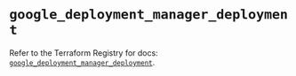 # `google_deployment_manager_deployment`

Refer to the Terraform Registry for docs: [`google_deployment_manager_deployment`](https://registry.terraform.io/providers/hashicorp/google/5.32.0/docs/resources/deployment_manager_deployment).

